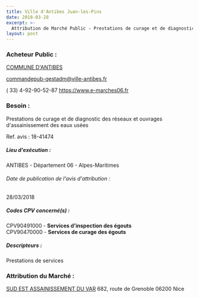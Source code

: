 ```yaml
---
title: Ville d'Antibes Juan-les-Pins
date: 2018-03-28
excerpt: >-
  Attribution de Marché Public - Prestations de curage et de diagnostic des réseaux et ouvrages d'assainissement des eaux usées
layout: post
---
```


### Acheteur Public : 
<a href="/acheteur-32/siren-210600045"> COMMUNE D'ANTIBES</a><br/>



commandepub-gestadm@ville-antibes.fr

( 33) 4-92-90-52-87
https://www.e-marches06.fr
### Besoin :

Prestations de curage et de diagnostic des réseaux et ouvrages d'assainissement des eaux usées

Ref. avis : 18-41474


##### Lieu d'exécution :

ANTIBES - Département 06 - Alpes-Maritimes

###### Date de publication de l'avis d'attribution : 
28/03/2018

##### Codes CPV concerné(s) :
CPV90491000 - **Services d'inspection des égouts** <br/>
CPV90470000 - **Services de curage des égouts** <br/>

##### Descripteurs :
Prestations de services <br/>

### Attribution du Marché :
<a href="/entreprise-256/siren-342188299"> SUD EST ASSAINISSEMENT DU VAR</a>    682, route de Grenoble 06200 Nice <br/>
